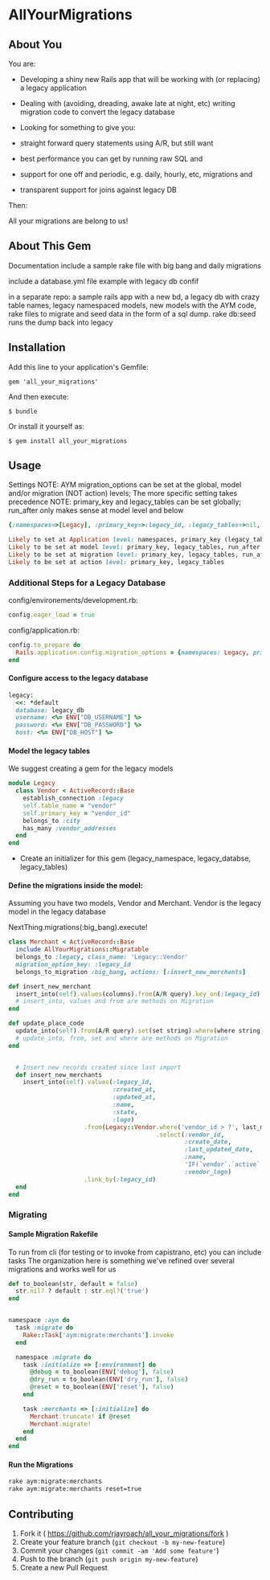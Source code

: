 # AllYourMigrations

## About You
You are:
* Developing a shiny new Rails app that will be working with (or replacing) a legacy application
* Dealing with (avoiding, dreading, awake late at night, etc) writing migration code to convert the legacy database
* Looking for something to give you:

* straight forward query statements using A/R, but still want
* best performance you can get by running raw SQL and
* support for one off and periodic, e.g. daily, hourly, etc, migrations and
* transparent support for joins against legacy DB

Then:

All your migrations are belong to us!


## About This Gem
Documentation
include a sample rake file with big bang and daily migrations

include a database.yml file example with legacy db confif

in a separate repo:
a sample rails app with a new bd, a legacy db with crazy table names, legacy namespaced models, new models with the AYM code, rake files to migrate and seed data in the form of a sql dump. rake db:seed runs the dump back into legacy



## Installation

Add this line to your application's Gemfile:

    gem 'all_your_migrations'

And then execute:

    $ bundle

Or install it yourself as:

    $ gem install all_your_migrations

## Usage

Settings
NOTE: AYM migration_options can be set at the global, model and/or migration (NOT action) levels; The more specific setting takes precedence
NOTE: primary_key and legacy_tables can be set globally; run_after only makes sense at model level and below

```ruby
{:namespaces=>[Legacy], :primary_key=>:legacy_id, :legacy_tables=>nil, :run_after=>Migrations::Merchant}

Likely to set at Application level: namespaces, primary_key (legacy_tables is set automagically from namespaces value)
Likely to be set at model level: primary_key, legacy_tables, run_after
Likely to be set at migration level: primary_key, legacy_tables, run_after
Likely to be set at action level: primary_key, legacy_tables

```


### Additional Steps for a Legacy Database

config/environements/development.rb:
```ruby
config.eager_load = true
```

config/application.rb:
```ruby
config.to_prepare do
  Rails.application.config.migration_options = {namespaces: Legacy, primary_key: :legacy_id}
end
```

#### Configure access to the legacy database
```ruby
legacy:
  <<: *default
  database: legacy_db
  username: <%= ENV["DB_USERNAME"] %>
  password: <%= ENV["DB_PASSWORD"] %>
  host: <%= ENV["DB_HOST"] %>
```

#### Model the legacy tables
We suggest creating a gem for the legacy models

```ruby
module Legacy
  class Vendor < ActiveRecord::Base
    establish_connection :legacy
    self.table_name = "vendor"
    self.primary_key = "vendor_id"
    belongs_to :city
    has_many :vendor_addresses
  end
end
```

* Create an initializer for this gem (legacy_namespace, legacy_databse, legacy_tables)

#### Define the migrations inside the model:

Assuming you have two models, Vendor and Merchant. Vendor is the legacy model in the legacy database

NextThing.migrations(:big_bang).execute!

```ruby
class Merchant < ActiveRecord::Base
  include AllYourMigrations::Migratable
  belongs_to :legacy, class_name: 'Legacy::Vendor'
  migration_option_key: :legacy_id
  belongs_to_migration :big_bang, actions: [:insert_new_merchants]

def insert_new_merchant
  insert_into(self).values(columns).from(A/R query).key_on(:legacy_id).with_legacy_table_map(nil)
  # insert_into, values and from are methods on Migration
end

def update_place_code
  update_into(self).from(A/R query).set(set string).where(where string)
  # update_into, from, set and where are methods on Migration
end


  # Insert new records created since last import
  def insert_new_merchants
    insert_into(self).values(:legacy_id,
                             :created_at,
                             :updated_at,
                             :name,
                             :state,
                             :logo)
                     .from(Legacy::Vendor.where('vendor_id > ?', last_migrated_id)
                                         .select(:vendor_id,
                                                 :create_date,
                                                 :last_updated_date,
                                                 :name,
                                                 'IF(`vendor`.`active` = 1, 4, 5)',
                                                 :vendor_logo)
                     .link_by(:legacy_id)
  end
end
```


### Migrating

#### Sample Migration Rakefile
To run from cli (for testing or to invoke from capistrano, etc) you can include tasks
The organization here is something we've refined over several migrations and works well for us


```ruby
def to_boolean(str, default = false)
  str.nil? ? default : str.eql?('true')
end


namespace :aym do
  task :migrate do
    Rake::Task['aym:migrate:merchants'].invoke
  end

  namespace :migrate do
    task :initialize => [:environment] do
      @debug = to_boolean(ENV['debug'], false)
      @dry_run = to_boolean(ENV['dry_run'], false)
      @reset = to_boolean(ENV['reset'], false)
    end

    task :merchants => [:initialize] do
      Merchant.truncate! if @reset
      Merchant.migrate!
    end
  end
end
```

#### Run the Migrations

```bash
rake aym:migrate:merchants
rake aym:migrate:merchants reset=true
```


## Contributing

1. Fork it ( https://github.com/rjayroach/all_your_migrations/fork )
2. Create your feature branch (`git checkout -b my-new-feature`)
3. Commit your changes (`git commit -am 'Add some feature'`)
4. Push to the branch (`git push origin my-new-feature`)
5. Create a new Pull Request
